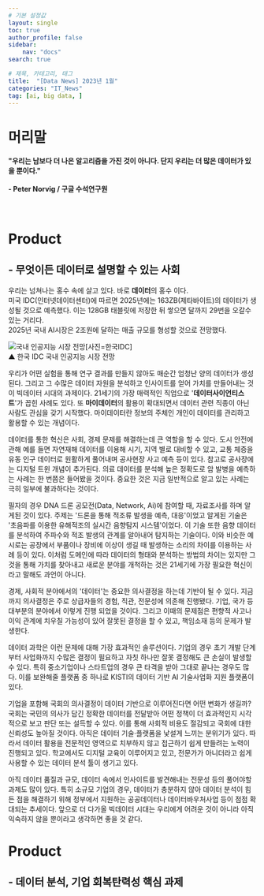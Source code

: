 ```yaml
---
# 기본 설정값
layout: single
toc: true
author_profile: false
sidebar:
    nav: "docs"
search: true

# 제목, 카테고리, 태그
title:  "[Data News] 2023년 1월"
categories: "IT_News"
tag: [ai, big data, ]
---
```


# 머리말
<div class="notice--success">
<h4>"우리는 남보다 더 나은 알고리즘을 가진 것이 아니다. 단지 우리는 더 많은 데이터가 있을 뿐이다."<br/><br/>- Peter Norvig / 구글 수석연구원</h4></div>
<br/>

# Product
## - 무엇이든 데이터로 설명할 수 있는 사회

우리는 넘쳐나는 홍수 속에 살고 있다. 바로 **데이터**의 홍수 이다.<BR/>
미국 IDC(인터넷데이터센터)에 따르면 2025년에는 163ZB(제타바이트)의 데이터가 생성될 것으로 예측했다. 이는 128GB 태블릿에 저장한 뒤 쌓으면 달까지 29번을 오갈수 있는 거리다.<br/>
2025년 국내 AI시장은 2조원에 달하는 매출 규모를 형성할 것으로 전망했다.
<BR/>

![국내 인공지능 시장 전망[사진=한국IDC]](https://image.ajunews.com/content/image/2022/03/23/20220323160026236992.jpg)
<br/>▲ 한국 IDC 국내 인공지능 시장 전망
<br/>

우리가 어떤 실험을 통해 연구 결과를 만들지 않아도 매순간 엄청난 양의 데이터가 생성된다. 그리고 그 수많은 데이터 자원을 분석하고 인사이트를 얻어 가치를 만들어내는 것이 빅데이터 시대의 과제이다. 21세기의 가장 매력적인 직업으로 '**데이터사이언티스트**'가 꼽힌 사례도 있다. 또 **마이데이터**의 활용이 확대되면서 데이터 관련 직종이 아닌 사람도 관심을 갖기 시작했다. 마이데이터란 정보의 주체인 개인이 데이터를 관리하고 활용할 수 있는 개념이다.
<BR/>

데이터를 통한 혁신은 사회, 경제 문제를 해결하는데 큰 역할을 할 수 있다.
도시 안전에 관해 예를 들면 자연재해 데이터를 이용해 시기, 지역 별로 대비할 수 있고, 교통 체증을 유동 인구 데이터로 원활하게 풀어내며 공사현장 사고 예측 등이 있다. 참고로 공사장에는 디지털 트윈 개념이 추가된다. 
의료 데이터를 분석해 높은 정확도로 암 발병을 예측하는 사례는 한 번쯤은 들어봤을 것이다.
중요한 것은 지금 일반적으로 알고 있는 사례는 극히 일부에 불과하다는 것이다.


필자의 경우 DNA 드론 공모전(Data, Network, Ai)에 참여할 때, 자료조사를 하며 알게된 것이 있다. 주제는 '드론을 통해 적조류 발생을 예측, 대응'이었고 알게된 기술은 '초음파를 이용한 유해적조의 실시간 음향탐지 시스템'이었다.
이 기술 또한 음향 데이터를 분석하여 주파수와 적조 발생의 관계를 알아내어 탐지하는 기술이다.
이와 비슷한 예시로는 공장에서 부품이나 장비에 이상이 생길 때 발생하는 소리의 차이를 이용하는 사례 등이 있다.
이처럼 도메인에 따라 데이터의 형태와 분석하는 방법의 차이는 있지만 그것을 통해 가치를 찾아내고 새로운 분야를 개척하는 것은 21세기에 가장 필요한 혁신이라고 말해도 과언이 아니다.


경제, 사회적 분야에서의 '데이터'는 중요한 의사결정을 하는데 기반이 될 수 있다. 
지금까지 의사결정은 주로 상급자들의 경험, 직관, 전문성에 의존해 진행됐다. 
기업, 국가 등 대부분의 분야에서 이렇게 진행 되었을 것이다. 
그리고 이때의 문제점은 편향적 사고나 이익 관계에 치우칠 가능성이 있어 잘못된 결정을 할 수 있고, 책임소재 등의 문제가 발생한다.

데이터 과학은 이런 문제에 대해 가장 효과적인 솔루션이다. 
기업의 경우 초기 개발 단계부터 사업화까지 수많은 결정이 필요하고 자칫 하나만 잘못 결정해도 큰 손실이 발생할 수 있다.
특히 중소기업이나 스타트업의 경우 큰 타격을 받아 그대로 끝나는 경우도 많다.
이를 보완해줄 플랫폼 중 하나로 KISTI의 데이터 기반 AI 기술사업화 지원 플랫폼이 있다.

기업을 포함해 국회의 의사결정이 데이터 기반으로 이루어진다면 어떤 변화가 생길까? 
국회는 국민의 의사가 담긴 정확한 데이터를 전달받아 어떤 정책이 더 효과적인지 시각적으로 보고 판단 또는 설득할 수 있다. 이를 통해 사회적 비용도 절감되고 국회에 대한 신뢰성도 높아질 것이다. 아직은 데이터 기술·플랫폼을 낯설게 느끼는 분위기가 있다. 따라서 데이터 활용을 전문적인 영역으로 치부하지 않고 접근하기 쉽게 만들려는 노력이 진행되고 있다. 학교에서도 디지털 교육이 이루어지고 있고, 전문가가 아니더라고 쉽게 사용할 수 있는 데이터 분석 툴이 생기고 있다.

아직 데이터 품질과 규모, 데이터 속에서 인사이트를 발견해내는 전문성 등의 풀어야할 과제도 많이 있다. 특히 소규모 기업의 경우, 데이터가 충분하지 않아 데이터 분석이 힘든 점을 해결하기 위해 정부에서 지원하는 공공데이터나 데이터바우처사업 등이 점점 확대되는 추세이다.
앞으로 더 다가올 빅데이터 시대는 우리에게 어려운 것이 아니라 아직 익숙하지 않을 뿐이라고 생각하면 좋을 것 같다. 










# Product
## - 데이터 분석, 기업 회복탄력성 핵심 과제